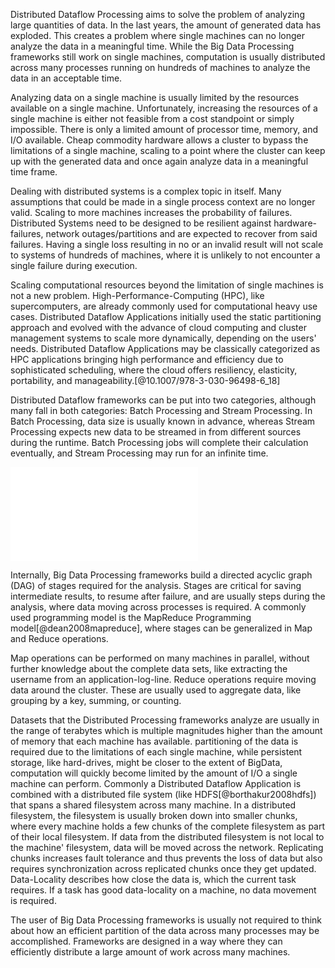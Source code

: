 Distributed Dataflow Processing aims to solve the problem of analyzing large quantities of data. In the last years, the amount of generated data has exploded. This creates a problem where single machines can no longer analyze the data in a meaningful time. While the Big Data Processing frameworks still work on single machines, computation is usually distributed across many processes running on hundreds of machines to analyze the data in an acceptable time.

Analyzing data on a single machine is usually limited by the resources available on a single machine. Unfortunately, increasing the resources of a single machine is either not feasible from a cost standpoint or simply impossible. There is only a limited amount of processor time, memory, and I/O available. Cheap commodity hardware allows a cluster to bypass the limitations of a single machine, scaling to a point where the cluster can keep up with the generated data and once again analyze data in a meaningful time frame. 

Dealing with distributed systems is a complex topic in itself. Many assumptions that could be made in a single process context are no longer valid. Scaling to more machines increases the probability of failures. Distributed Systems need to be designed to be resilient against hardware-failures, network outages/partitions and are expected to recover from said failures. Having a single loss resulting in no or an invalid result will not scale to systems of hundreds of machines, where it is unlikely to not encounter a single failure during execution.

Scaling computational resources beyond the limitation of single machines is not a new problem. High-Performance-Computing (HPC), like supercomputers, are already commonly used for computational heavy use cases.
Distributed Dataflow Applications initially used the static partitioning approach and evolved with the advance of cloud computing and cluster management systems to scale more dynamically, depending on the users' needs. Distributed Dataflow Applications may be classically categorized as HPC applications bringing high performance and efficiency due to sophisticated scheduling, where the cloud offers resiliency, elasticity, portability, and manageability.[@10.1007/978-3-030-96498-6_18]

Distributed Dataflow frameworks can be put into two categories, although many fall in both categories: Batch Processing and Stream Processing. In Batch Processing, data size is usually known in advance, whereas Stream Processing expects new data to be streamed in from different sources during the runtime. Batch Processing jobs will complete their calculation eventually, and Stream Processing may run for an infinite time.

![Example of Spark DAG [@DataBricks]](graphics/MapReduceDAG.pdf)

Internally, Big Data Processing frameworks build a directed acyclic graph (DAG) of stages required for the analysis. Stages are critical for saving intermediate results, to resume after failure, and are usually steps during the analysis, where data moving across processes is required. A commonly used programming model is the MapReduce Programming model[@dean2008mapreduce], where stages can be generalized in Map and Reduce operations.

Map operations can be performed on many machines in parallel, without further knowledge about the complete data sets, like extracting the username from an application-log-line. Reduce operations require moving data around the cluster. These are usually used to aggregate data, like grouping by a key, summing, or counting. 

Datasets that the Distributed Processing frameworks analyze are usually in the range of terabytes which is multiple magnitudes higher than the amount of memory that each machine has available. partitioning of the data is required due to the limitations of each single machine, while persistent storage, like hard-drives, might be closer to the extent of BigData, computation will quickly become limited by the amount of I/O a single machine can perform.  Commonly a Distributed Dataflow Application is combined with a distributed file system (like HDFS[@borthakur2008hdfs]) that spans a shared filesystem across many machine. In a distributed filesystem, the filesystem is usually broken down into smaller chunks, where every machine holds a few chunks of the complete filesystem as part of their local filesystem. If data from the distributed filesystem is not local to the machine' filesystem, data will be moved across the network. Replicating chunks increases fault tolerance and thus prevents the loss of data but also requires synchronization across replicated chunks once they get updated. Data-Locality describes how close the data is, which the current task requires. If a task has good data-locality on a machine, no data movement is required.

The user of Big Data Processing frameworks is usually not required to think about how an efficient partition of the data across many processes may be accomplished. Frameworks are designed in a way where they can efficiently distribute a large amount of work across many machines.